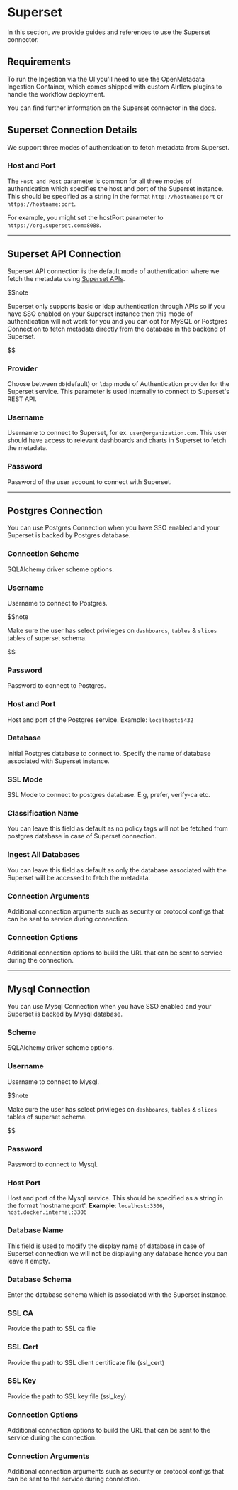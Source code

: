 # Superset

In this section, we provide guides and references to use the Superset connector.

## Requirements

To run the Ingestion via the UI you'll need to use the OpenMetadata Ingestion Container, which comes shipped with custom Airflow plugins to handle the workflow deployment.

You can find further information on the Superset connector in the [docs](https://docs.open-metadata.org/connectors/dashboard/superset).

## Superset Connection Details

We support three modes of authentication to fetch metadata from Superset.

### Host and Port

The `Host and Post` parameter is common for all three modes of authentication which specifies the host and port of the Superset instance. This should be specified as a string in the format `http://hostname:port` or `https://hostname:port`. 

For example, you might set the hostPort parameter to `https://org.superset.com:8088`.


<hr/>


## Superset API Connection

Superset API connection is the default mode of authentication where we fetch the metadata using [Superset APIs](https://superset.apache.org/docs/api/). 

$$note

Superset only supports basic or ldap authentication through APIs so if you have SSO enabled on your Superset instance then this mode of authentication will not work for you and you can opt for MySQL or Postgres Connection to fetch metadata directly from the database in the backend of Superset.

$$

### Provider

Choose between `db`(default) or `ldap` mode of Authentication provider for the Superset service. This parameter is used internally to connect to Superset's REST API.

### Username

Username to connect to Superset, for ex. `user@organization.com`. This user should have access to relevant dashboards and charts in Superset to fetch the metadata.


### Password

Password of the user account to connect with Superset.

<hr/>

## Postgres Connection 

You can use Postgres Connection when you have SSO enabled and your Superset is backed by Postgres database.

### Connection Scheme

SQLAlchemy driver scheme options.

### Username

Username to connect to Postgres. 

$$note

Make sure the user has select privileges on `dashboards`, `tables` & `slices` tables of superset schema.

$$

### Password

Password to connect to Postgres.


### Host and Port

Host and port of the Postgres service.
Example: `localhost:5432`

### Database

Initial Postgres database to connect to. Specify the name of database associated with Superset instance.

### SSL Mode

SSL Mode to connect to postgres database. E.g, prefer, verify-ca etc.


### Classification Name

You can leave this field as default as no policy tags will not be fetched from postgres database in case of Superset connection.

### Ingest All Databases

You can leave this field as default as only the database associated with the Superset will be accessed to fetch the metadata.


### Connection Arguments

Additional connection arguments such as security or protocol configs that can be sent to service during connection.

### Connection Options

Additional connection options to build the URL that can be sent to service during the connection.


<hr/>

## Mysql Connection 

You can use Mysql Connection when you have SSO enabled and your Superset is backed by Mysql database.

### Scheme
SQLAlchemy driver scheme options.

### Username
Username to connect to Mysql.

$$note

Make sure the user has select privileges on `dashboards`, `tables` & `slices` tables of superset schema.

$$

### Password
Password to connect to Mysql.

### Host Port
Host and port of the Mysql service. This should be specified as a string in the format 'hostname:port'.
**Example**: `localhost:3306`, `host.docker.internal:3306`

### Database Name

This field is used to modify the display name of database
in case of Superset connection we will not be displaying any database hence you can leave it empty.

### Database Schema
Enter the database schema which is associated with the Superset instance.

### SSL CA
Provide the path to SSL ca file

### SSL Cert
Provide the path to SSL client certificate file (ssl_cert)

### SSL Key
Provide the path to SSL key file (ssl_key)

### Connection Options
Additional connection options to build the URL that can be sent to the service during the connection.

### Connection Arguments
Additional connection arguments such as security or protocol configs that can be sent to the service during connection.